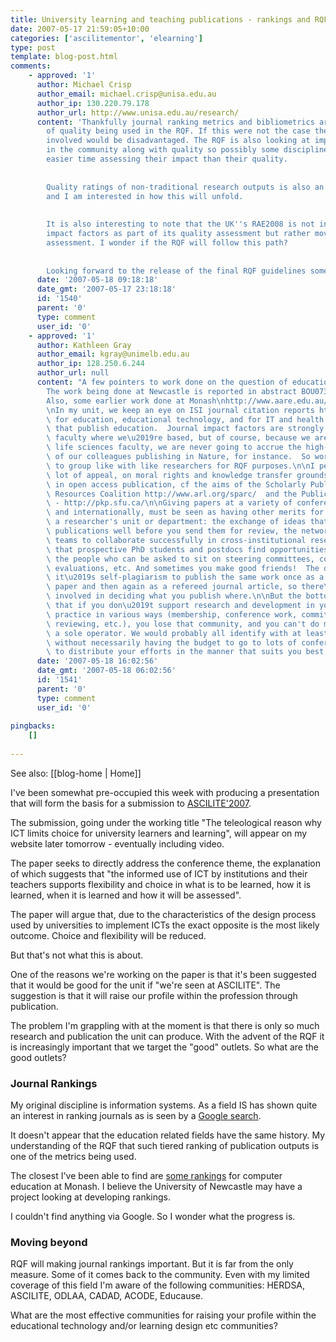 ```yaml
---
title: University learning and teaching publications - rankings and RQF
date: 2007-05-17 21:59:05+10:00
categories: ['ascilitementor', 'elearning']
type: post
template: blog-post.html
comments:
    - approved: '1'
      author: Michael Crisp
      author_email: michael.crisp@unisa.edu.au
      author_ip: 130.220.79.178
      author_url: http://www.unisa.edu.au/research/
      content: 'Thankfully journal ranking metrics and bibliometrics are only one measure
        of quality being used in the RQF. If this were not the case then half of the disciplines
        involved would be disadvantaged. The RQF is also looking at impact of research
        in the community along with quality so possibly some disciplines will have an
        easier time assessing their impact than their quality.
    
    
        Quality ratings of non-traditional research outputs is also an interesting case
        and I am interested in how this will unfold.
    
    
        It is also interesting to note that the UK''s RAE2008 is not including journal
        impact factors as part of its quality assessment but rather moving towards peer
        assessment. I wonder if the RQF will follow this path?
    
    
        Looking forward to the release of the final RQF guidelines sometime soon.'
      date: '2007-05-18 09:18:18'
      date_gmt: '2007-05-17 23:18:18'
      id: '1540'
      parent: '0'
      type: comment
      user_id: '0'
    - approved: '1'
      author: Kathleen Gray
      author_email: kgray@unimelb.edu.au
      author_ip: 128.250.6.244
      author_url: null
      content: "A few pointers to work done on the question of education journal rankings:\n\
        The work being done at Newcastle is reported in abstract BOU0733X at\nhttp://www.aare.edu.au/07xpap/abs07x.htm\n\
        Also, some earlier work done at Monash\nhttp://www.aare.edu.au/05pap/gil05744.pdf\n\
        \nIn my unit, we keep an eye on ISI journal citation reports http://scientific.thomson.com/products/jcr/\
        \ for education, educational technology, and for IT and health sciences journals\
        \ that publish education.  Journal impact factors are strongly emphasised in the\
        \ faculty where we\u2019re based, but of course, because we are educators in a\
        \ life sciences faculty, we are never going to accrue the high-impact publications\
        \ of our colleagues publishing in Nature, for instance.  So work has to be done\
        \ to group like with like researchers for RQF purposes.\n\nI personally find a\
        \ lot of appeal, on moral rights and knowledge transfer grounds, for publishing\
        \ in open access publication, cf the aims of the Scholarly Publishing and Academic\
        \ Resources Coalition http://www.arl.org/sparc/  and the Public Knowledge Project\
        \ - http://pkp.sfu.ca/\n\nGiving papers at a variety of conferences, nationally\
        \ and internationally, must be seen as having other merits for a researcher and\
        \ a researcher's unit or department: the exchange of ideas that influence your\
        \ publications well before you send them for review, the networking to build the\
        \ teams to collaborate successfully in cross-institutional research, the ways\
        \ that prospective PhD students and postdocs find opportunities, the links to\
        \ the people who can be asked to sit on steering committees, conduct external\
        \ evaluations, etc. And sometimes you make good friends!  The down side is that\
        \ it\u2019s self-plagiarism to publish the same work once as a refereed conference\
        \ paper and then again as a refereed journal article, so there\u2019s some judgement\
        \ involved in deciding what you publish where.\n\nBut the bottom line for me is\
        \ that if you don\u2019t support research and development in your community of\
        \ practice in various ways (membership, conference work, committee work, journal\
        \ reviewing, etc.), you lose that community, and you can't do much research as\
        \ a sole operator. We would probably all identify with at least a couple of CoPs,\
        \ without necessarily having the budget to go to lots of conferences, so you have\
        \ to distribute your efforts in the manner that suits you best, I reckon."
      date: '2007-05-18 16:02:56'
      date_gmt: '2007-05-18 06:02:56'
      id: '1541'
      parent: '0'
      type: comment
      user_id: '0'
    
pingbacks:
    []
    
---
```


See also: [[blog-home | Home]]

I've been somewhat pre-occupied this week with producing a presentation that will form the basis for a submission to [ASCILITE'2007](http://www.ascilite.org.au/conferences/singapore07/).

The submission, going under the working title "The teleological reason why ICT limits choice for university learners and learning", will appear on my website later tomorrow - eventually including video.

The paper seeks to directly address the conference theme, the explanation of which suggests that "the informed use of ICT by institutions and their teachers supports flexibility and choice in what is to be learned, how it is learned, when it is learned and how it will be assessed".

The paper will argue that, due to the characteristics of the design process used by universities to implement ICTs the exact opposite is the most likely outcome. Choice and flexibility will be reduced.

But that's not what this is about.

One of the reasons we're working on the paper is that it's been suggested that it would be good for the unit if "we're seen at ASCILITE". The suggestion is that it will raise our profile within the profession through publication.

The problem I'm grappling with at the moment is that there is only so much research and publication the unit can produce. With the advent of the RQF it is increasingly important that we target the "good" outlets. So what are the good outlets?

### Journal Rankings

My original discipline is information systems. As a field IS has shown quite an interest in ranking journals as is seen by a [Google search](http://www.google.com.au/search?q=information+systems+journal+rankings).

It doesn't appear that the education related fields have the same history. My understanding of the RQF that such tiered ranking of publication outputs is one of the metrics being used.

The closest I've been able to find are [some rankings](http://www.infotech.monash.edu.au/research/internal-info/ranking-list/compeducation-journal-rankings.html) for computer education at Monash. I believe the University of Newcastle may have a project looking at developing rankings.

I couldn't find anything via Google. So I wonder what the progress is.

### Moving beyond

RQF will making journal rankings important. But it is far from the only measure. Some of it comes back to the community. Even with my limited coverage of this field I'm aware of the following communities: HERDSA, ASCILITE, ODLAA, CADAD, ACODE, Educause.

What are the most effective communities for raising your profile within the educational technology and/or learning design etc communities?